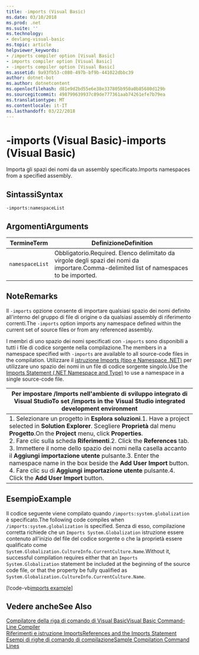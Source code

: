 ```yaml
---
title: -imports (Visual Basic)
ms.date: 03/10/2018
ms.prod: .net
ms.suite: ''
ms.technology:
- devlang-visual-basic
ms.topic: article
helpviewer_keywords:
- /imports compiler option [Visual Basic]
- imports compiler option [Visual Basic]
- -imports compiler option [Visual Basic]
ms.assetid: 9a93fb53-c080-497b-bf9b-441022dbbc39
author: dotnet-bot
ms.author: dotnetcontent
ms.openlocfilehash: d81e9d2bd55e6e38e337805b950a0b85680d129b
ms.sourcegitcommit: 498799639937c89de777361aab74261efe7b79ea
ms.translationtype: MT
ms.contentlocale: it-IT
ms.lasthandoff: 03/22/2018
---
```

# <a name="-imports-visual-basic"></a><span data-ttu-id="95a02-102">-imports (Visual Basic)</span><span class="sxs-lookup"><span data-stu-id="95a02-102">-imports (Visual Basic)</span></span>
<span data-ttu-id="95a02-103">Importa gli spazi dei nomi da un assembly specificato.</span><span class="sxs-lookup"><span data-stu-id="95a02-103">Imports namespaces from a specified assembly.</span></span>  
  
## <a name="syntax"></a><span data-ttu-id="95a02-104">Sintassi</span><span class="sxs-lookup"><span data-stu-id="95a02-104">Syntax</span></span>  
  
```  
-imports:namespaceList  
```  
  
## <a name="arguments"></a><span data-ttu-id="95a02-105">Argomenti</span><span class="sxs-lookup"><span data-stu-id="95a02-105">Arguments</span></span>  
  
|<span data-ttu-id="95a02-106">Termine</span><span class="sxs-lookup"><span data-stu-id="95a02-106">Term</span></span>|<span data-ttu-id="95a02-107">Definizione</span><span class="sxs-lookup"><span data-stu-id="95a02-107">Definition</span></span>|  
|---|---|  
|`namespaceList`|<span data-ttu-id="95a02-108">Obbligatorio.</span><span class="sxs-lookup"><span data-stu-id="95a02-108">Required.</span></span> <span data-ttu-id="95a02-109">Elenco delimitato da virgole degli spazi dei nomi da importare.</span><span class="sxs-lookup"><span data-stu-id="95a02-109">Comma-delimited list of namespaces to be imported.</span></span>|  
  
## <a name="remarks"></a><span data-ttu-id="95a02-110">Note</span><span class="sxs-lookup"><span data-stu-id="95a02-110">Remarks</span></span>  
 <span data-ttu-id="95a02-111">Il `-imports` opzione consente di importare qualsiasi spazio dei nomi definito all'interno del gruppo di file di origine o da qualsiasi assembly di riferimento correnti.</span><span class="sxs-lookup"><span data-stu-id="95a02-111">The `-imports` option imports any namespace defined within the current set of source files or from any referenced assembly.</span></span>  
  
 <span data-ttu-id="95a02-112">I membri di uno spazio dei nomi specificati con `-imports` sono disponibili a tutti i file di codice sorgente nella compilazione.</span><span class="sxs-lookup"><span data-stu-id="95a02-112">The members in a namespace specified with `-imports` are available to all source-code files in the compilation.</span></span> <span data-ttu-id="95a02-113">Utilizzare il [istruzione Imports (tipo e Namespace .NET)](../../../visual-basic/language-reference/statements/imports-statement-net-namespace-and-type.md) per utilizzare uno spazio dei nomi in un file di codice sorgente singolo.</span><span class="sxs-lookup"><span data-stu-id="95a02-113">Use the [Imports Statement (.NET Namespace and Type)](../../../visual-basic/language-reference/statements/imports-statement-net-namespace-and-type.md) to use a namespace in a single source-code file.</span></span>  
  
|<span data-ttu-id="95a02-114">Per impostare /Imports nell'ambiente di sviluppo integrato di Visual Studio</span><span class="sxs-lookup"><span data-stu-id="95a02-114">To set /imports in the Visual Studio integrated development environment</span></span>|  
|---|  
|<span data-ttu-id="95a02-115">1.  Selezionare un progetto in **Esplora soluzioni**.</span><span class="sxs-lookup"><span data-stu-id="95a02-115">1.  Have a project selected in **Solution Explorer**.</span></span> <span data-ttu-id="95a02-116">Scegliere **Proprietà** dal menu **Progetto**.</span><span class="sxs-lookup"><span data-stu-id="95a02-116">On the **Project** menu, click **Properties**.</span></span> <br /><span data-ttu-id="95a02-117">2.  Fare clic sulla scheda **Riferimenti**.</span><span class="sxs-lookup"><span data-stu-id="95a02-117">2.  Click the **References** tab.</span></span><br /><span data-ttu-id="95a02-118">3.  Immettere il nome dello spazio dei nomi nella casella accanto il **Aggiungi importazione utente** pulsante.</span><span class="sxs-lookup"><span data-stu-id="95a02-118">3.  Enter the namespace name in the box beside the **Add User Import** button.</span></span><br /><span data-ttu-id="95a02-119">4.  Fare clic su di **Aggiungi importazione utente** pulsante.</span><span class="sxs-lookup"><span data-stu-id="95a02-119">4.  Click the **Add User Import** button.</span></span>|  
  
## <a name="example"></a><span data-ttu-id="95a02-120">Esempio</span><span class="sxs-lookup"><span data-stu-id="95a02-120">Example</span></span>  
 <span data-ttu-id="95a02-121">Il codice seguente viene compilato quando `/imports:system.globalization` è specificato.</span><span class="sxs-lookup"><span data-stu-id="95a02-121">The following code compiles when `/imports:system.globalization` is specified.</span></span> <span data-ttu-id="95a02-122">Senza di esso, compilazione corretta richiede che un `Imports System.Globalization` istruzione essere contenuto all'inizio del file del codice sorgente o che la proprietà essere qualificato come `System.Globalization.CultureInfo.CurrentCulture.Name`.</span><span class="sxs-lookup"><span data-stu-id="95a02-122">Without it, successful compilation requires either that an `Imports System.Globalization` statement be included at the beginning of the source code file, or that the property be fully qualified as `System.Globalization.CultureInfo.CurrentCulture.Name`.</span></span> 
  
 [!code-vb[imports example](codesnippet/VisualBasic/imports_2.vb)]  
  
## <a name="see-also"></a><span data-ttu-id="95a02-123">Vedere anche</span><span class="sxs-lookup"><span data-stu-id="95a02-123">See Also</span></span>  
 [<span data-ttu-id="95a02-124">Compilatore della riga di comando di Visual Basic</span><span class="sxs-lookup"><span data-stu-id="95a02-124">Visual Basic Command-Line Compiler</span></span>](../../../visual-basic/reference/command-line-compiler/index.md)  
 [<span data-ttu-id="95a02-125">Riferimenti e istruzione Imports</span><span class="sxs-lookup"><span data-stu-id="95a02-125">References and the Imports Statement</span></span>](../../../visual-basic/programming-guide/program-structure/references-and-the-imports-statement.md)  
 [<span data-ttu-id="95a02-126">Esempi di righe di comando di compilazione</span><span class="sxs-lookup"><span data-stu-id="95a02-126">Sample Compilation Command Lines</span></span>](../../../visual-basic/reference/command-line-compiler/sample-compilation-command-lines.md)
